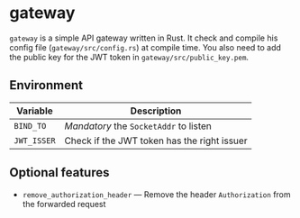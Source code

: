 # gateway

`gateway` is a simple API gateway written in Rust. It check and compile his
config file (`gateway/src/config.rs`) at compile time. You also need to add the
public key for the JWT token in `gateway/src/public_key.pem`.

## Environment

| Variable    | Description                                 |
|-------------|---------------------------------------------|
| `BIND_TO`   | *Mandatory* the `SocketAddr` to listen      |
| `JWT_ISSER` | Check if the JWT token has the right issuer |

## Optional features

* `remove_authorization_header` — Remove the header `Authorization` from the
  forwarded request
